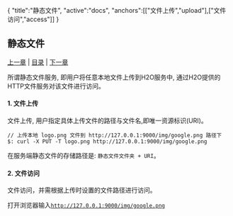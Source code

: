 {
  "title":"静态文件",
  "active":"docs",
  "anchors":[["文件上传","upload"],["文件访问","access"]]
}

静态文件
---

[上一章](/docs/file.md)  |  [目录](/docs/index.md)  |  [下一章](/docs/cloud.md)

所谓静态文件服务, 即用户将任意本地文件上传到H2O服务中, 通过H2O提供的HTTP文件服务对该文件进行访问。

<a name="upload"></a>

#### 1. 文件上传

文件上传, 用户指定具体上传文件的路径与文件名,即唯一资源标识(URI)。

````
// 上传本地 logo.png 文件到 http://127.0.0.1:9000/img/google.png 路径下
$: curl -X PUT -T logo.png http://127.0.0.1:9000/img/google.png

````
在服务端静态文件的存储路径是: <code>静态文件文件夹 + URI</code>。

<a name="access"></a>

#### 2. 文件访问

文件访问，并需根据上传时设置的文件路径进行访问。

打开浏览器输入<code>http://127.0.0.1:9000/img/google.png</code>

